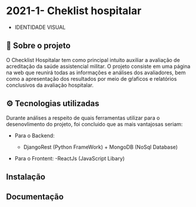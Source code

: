 # 2021-1- Cheklist hospitalar

- IDENTIDADE VISUAL


## 📄  Sobre o projeto
O Checklist Hospitalar tem como principal intuito auxiliar a avaliação de acreditação da saúde assistencial militar. O projeto consiste em uma página na web que reunirá todas as informações e análises dos avaliadores, bem como a apresentação dos resultados por meio de gŕaficos e relatórios conclusivos da avaliação hospitalar.

## ⚙️ Tecnologias utilizadas
Durante análises a respeito de quais ferramentas utilizar para o desenovlimento do projeto, foi concluido que as mais vantajosas seriam:

- Para o Backend:
    - DjangoRest (Python FrameWork) + MongoDB (NoSql Database)

- Para o Frontent:
    -ReactJs (JavaScript Libary)



## Instalação
<!--Como a plataforma será acessada por um site a parte de instalção no README será desnecessaria -->

## Documentação 
<!--Colocar aqui onde pode ser encontrada a documentação do projeto, link do git pages por exemplo-->



